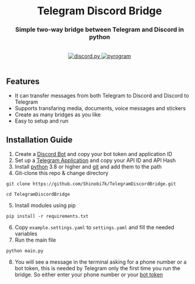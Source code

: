 <div align='center'>
<h1>Telegram Discord Bridge</h1>
<h3>Simple two-way bridge between Telegram and Discord in python</h3>
<br>
<a href="https://github.com/Rapptz/discord.py">
   <img src="https://img.shields.io/badge/discord.py-v2.3.1-blue?" alt="discord.py"/>
</a>
   <a href="https://github.com/pyrogram/pyrogram">
   <img src="https://img.shields.io/badge/pyrogram-2.0.106-blue?" alt="pyrogram"/>
</a>
</div>

<br>

## Features
- It can transfer messages from both Telegram to Discord and Discord to Telegram
- Supports transfaring media, documents, voice messages and stickers
- Create as many bridges as you like
- Easy to setup and run

## Installation Guide
1. Create a [Discord Bot](https://discord.com/developers/) and copy your bot token and application ID
2. Set up a [Telegram Application](https://core.telegram.org/api/obtaining_api_id) and copy your API ID and API Hash
3. Install <a href = "https://www.python.org/downloads/">python</a> 3.8 or higher and <a href = "https://git-scm.com/downloads">git</a> and add them to the path</li>
4. Git-clone this repo & change directory

```
git clone https://github.com/Shinobi7k/TelegramDiscordBridge.git

cd TelegramDiscordBridge
```
5. Install modules using pip

```
pip install -r requirements.txt
```
6. Copy `example.settings.yaml` to `settings.yaml` and fill the needed variables
7. Run the main file
```
python main.py
```
8. You will see a message in the terminal asking for a phone number or a bot token, this is needed by Telegram only the first time you run the bridge. So either enter your phone number or your [bot token](https://core.telegram.org/bots/features#creating-a-new-bot)